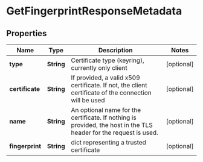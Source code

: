 

# GetFingerprintResponseMetadata


## Properties

Name | Type | Description | Notes
------------ | ------------- | ------------- | -------------
**type** | **String** | Certificate type (keyring), currently only client |  [optional]
**certificate** | **String** | If provided, a valid x509 certificate. If not, the client certificate of the connection will be used |  [optional]
**name** | **String** | An optional name for the certificate. If nothing is provided, the host in the TLS header for the request is used. |  [optional]
**fingerprint** | **String** | dict representing a trusted certificate |  [optional]



